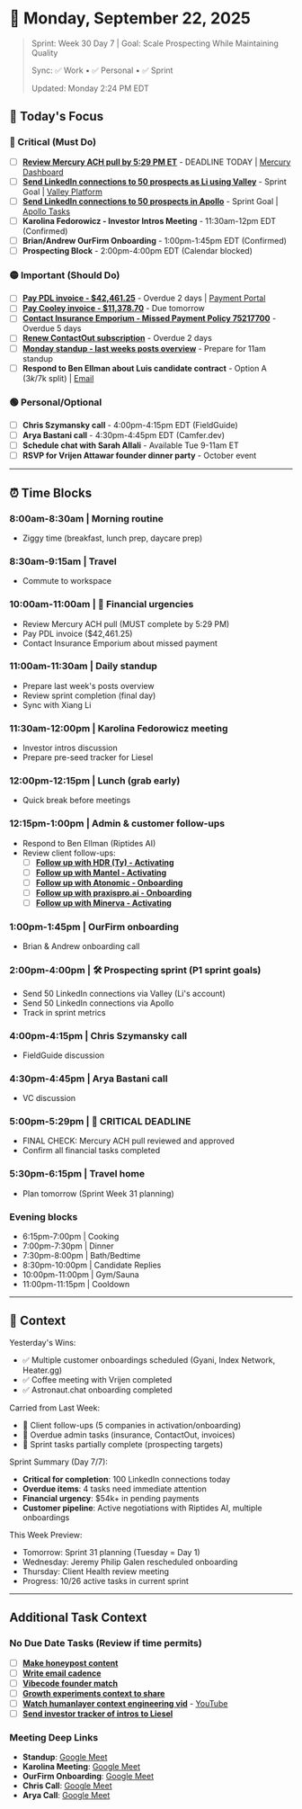 # 📅 Monday, September 22, 2025

> Sprint: Week 30 Day 7 | Goal: Scale Prospecting While Maintaining Quality
>
> Sync: ✅ Work • ✅ Personal • ✅ Sprint
>
> Updated: Monday 2:24 PM EDT

## 🎯 Today's Focus

### 🔴 Critical (Must Do)
- [ ] **[Review Mercury ACH pull by 5:29 PM ET](https://www.notion.so/Review-Mercury-ACH-pull-by-5-29-PM-ET-276c548cc4ff817a9b3ccef085c842a7)** - DEADLINE TODAY | [Mercury Dashboard](https://app.mercury.com/)
- [ ] **[Send LinkedIn connections to 50 prospects as Li using Valley](https://www.notion.so/Send-LinkedIn-connections-to-50-prospects-as-Li-using-Valley-276c548cc4ff81319354f340487912ed)** - Sprint Goal | [Valley Platform](https://valley.io/)
- [ ] **[Send LinkedIn connections to 50 prospects in Apollo](https://www.notion.so/Send-LinkedIn-connections-to-50-prospects-in-Apollo-276c548cc4ff81e7acaee4e9bd7cf125)** - Sprint Goal | [Apollo Tasks](https://app.apollo.io/#/tasks?dateRange[max]=2025-09-22&sortByField=task_due_at&sortAscending=true)
- [ ] **Karolina Fedorowicz - Investor Intros Meeting** - 11:30am-12pm EDT (Confirmed)
- [ ] **Brian/Andrew OurFirm Onboarding** - 1:00pm-1:45pm EDT (Confirmed)
- [ ] **Prospecting Block** - 2:00pm-4:00pm EDT (Calendar blocked)

### 🟡 Important (Should Do)
- [ ] **[Pay PDL invoice - $42,461.25](https://www.notion.so/Pay-People-Data-Labs-Invoice-30282-42-461-25-270c548cc4ff8170a429f6af50717bf6)** - Overdue 2 days | [Payment Portal](https://peopledatalabs.com/billing)
- [ ] **[Pay Cooley invoice - $11,378.70](https://www.notion.so/Pay-Cooley-invoice-11-378-70-276c548cc4ff81ed92d7ce466328d033)** - Due tomorrow
- [ ] **[Contact Insurance Emporium - Missed Payment Policy 75217700](https://www.notion.so/Contact-Insurance-Emporium-Missed-Payment-Policy-75217700-270c548cc4ff81d5b377d35dfc20be9a)** - Overdue 5 days
- [ ] **[Renew ContactOut subscription](https://www.notion.so/Renew-ContactOut-subscription-273c548cc4ff81d0bcc3e8ef47e46474)** - Overdue 2 days
- [ ] **[Monday standup - last weeks posts overview](https://www.notion.so/monday-standup-last-weeks-posts-overview-276c548cc4ff802c9948cc2010fe22dd)** - Prepare for 11am standup
- [ ] **Respond to Ben Ellman about Luis candidate contract** - Option A ($3k/$7k split) | [Email](https://mail.google.com/mail/u/0/#inbox/19963477d5765240)

### 🟢 Personal/Optional
- [ ] **Chris Szymansky call** - 4:00pm-4:15pm EDT (FieldGuide)
- [ ] **Arya Bastani call** - 4:30pm-4:45pm EDT (Camfer.dev)
- [ ] **Schedule chat with Sarah Allali** - Available Tue 9-11am ET
- [ ] **RSVP for Vrijen Attawar founder dinner party** - October event

---

## ⏰ Time Blocks

### 8:00am-8:30am | Morning routine
- Ziggy time (breakfast, lunch prep, daycare prep)

### 8:30am-9:15am | Travel
- Commute to workspace

### 10:00am-11:00am | 🔴 Financial urgencies
- Review Mercury ACH pull (MUST complete by 5:29 PM)
- Pay PDL invoice ($42,461.25)
- Contact Insurance Emporium about missed payment

### 11:00am-11:30am | Daily standup
- Prepare last week's posts overview
- Review sprint completion (final day)
- Sync with Xiang Li

### 11:30am-12:00pm | Karolina Fedorowicz meeting
- Investor intros discussion
- Prepare pre-seed tracker for Liesel

### 12:00pm-12:15pm | Lunch (grab early)
- Quick break before meetings

### 12:15pm-1:00pm | Admin & customer follow-ups
- Respond to Ben Ellman (Riptides AI)
- Review client follow-ups:
  - [ ] **[Follow up with HDR (Ty) - Activating](https://www.notion.so/Follow-up-with-HDR-Ty-Activating-26ac548cc4ff815bb6aaf3a5b32a247d)**
  - [ ] **[Follow up with Mantel - Activating](https://www.notion.so/Follow-up-with-Mantel-Activating-26ac548cc4ff81c4b239e589f5db3f8c)**
  - [ ] **[Follow up with Atonomic - Onboarding](https://www.notion.so/Follow-up-with-Atonomic-Onboarding-26ac548cc4ff8175b2eaed34765714ec)**
  - [ ] **[Follow up with praxispro.ai - Onboarding](https://www.notion.so/Follow-up-with-praxispro-ai-Onboarding-26ac548cc4ff81268ffbe2f28db04394)**
  - [ ] **[Follow up with Minerva - Activating](https://www.notion.so/Follow-up-with-Minerva-Activating-26ac548cc4ff813aba9ee6118a9b774e)**

### 1:00pm-1:45pm | OurFirm onboarding
- Brian & Andrew onboarding call

### 2:00pm-4:00pm | 🛠️ Prospecting sprint (P1 sprint goals)
- Send 50 LinkedIn connections via Valley (Li's account)
- Send 50 LinkedIn connections via Apollo
- Track in sprint metrics

### 4:00pm-4:15pm | Chris Szymansky call
- FieldGuide discussion

### 4:30pm-4:45pm | Arya Bastani call
- VC discussion

### 5:00pm-5:29pm | 🔴 CRITICAL DEADLINE
- FINAL CHECK: Mercury ACH pull reviewed and approved
- Confirm all financial tasks completed

### 5:30pm-6:15pm | Travel home
- Plan tomorrow (Sprint Week 31 planning)

### Evening blocks
- 6:15pm-7:00pm | Cooking
- 7:00pm-7:30pm | Dinner
- 7:30pm-8:00pm | Bath/Bedtime
- 8:30pm-10:00pm | Candidate Replies
- 10:00pm-11:00pm | Gym/Sauna
- 11:00pm-11:15pm | Cooldown

---

## 📝 Context

Yesterday's Wins:
- ✅ Multiple customer onboardings scheduled (Gyani, Index Network, Heater.gg)
- ✅ Coffee meeting with Vrijen completed
- ✅ Astronaut.chat onboarding completed

Carried from Last Week:
- 🔄 Client follow-ups (5 companies in activation/onboarding)
- 🔄 Overdue admin tasks (insurance, ContactOut, invoices)
- 🔄 Sprint tasks partially complete (prospecting targets)

Sprint Summary (Day 7/7):
- **Critical for completion**: 100 LinkedIn connections today
- **Overdue items**: 4 tasks need immediate attention
- **Financial urgency**: $54k+ in pending payments
- **Customer pipeline**: Active negotiations with Riptides AI, multiple onboardings

This Week Preview:
- Tomorrow: Sprint 31 planning (Tuesday = Day 1)
- Wednesday: Jeremy Philip Galen rescheduled onboarding
- Thursday: Client Health review meeting
- Progress: 10/26 active tasks in current sprint

---

## Additional Task Context

### No Due Date Tasks (Review if time permits)
- [ ] **[Make honeypost content](https://www.notion.so/Make-honeypost-content-275c548cc4ff80dd8462cbaca65a2582)**
- [ ] **[Write email cadence](https://www.notion.so/Write-email-cadence-275c548cc4ff80c1b313e95264c1cb4e)**
- [ ] **[Vibecode founder match](https://www.notion.so/Vibecode-founder-match-275c548cc4ff80f6b491d18f45bd31c7)**
- [ ] **[Growth experiments context to share](https://www.notion.so/Growth-experiments-context-to-share-275c548cc4ff8054ad80c148b9431c7d)**
- [ ] **[Watch humanlayer context engineering vid](https://www.notion.so/watch-humanlayer-context-engineering-vid-275c548cc4ff8062bce8fecdb36bde08)** - [YouTube](https://www.youtube.com/watch?v=8kMaTybvDUw)
- [ ] **[Send investor tracker of intros to Liesel](https://www.notion.so/Send-investor-tracker-of-intros-to-Liesel-272c548cc4ff80bf9e41f84e0dcac6a6)**

### Meeting Deep Links
- **Standup**: [Google Meet](https://meet.google.com/oxc-iwmd-wak)
- **Karolina Meeting**: [Google Meet](https://meet.google.com/oze-bsit-qnx)
- **OurFirm Onboarding**: [Google Meet](https://meet.google.com/jgg-wvci-hvj)
- **Chris Call**: [Google Meet](https://meet.google.com/wtp-uvis-fbq)
- **Arya Call**: [Google Meet](https://meet.google.com/yee-gwwh-cmb)